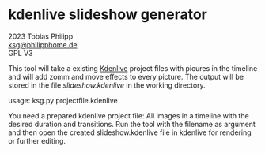 # kdenlive slideshow generator
2023 Tobias Philipp\
ksg@philipphome.de\
GPL V3

This tool will take a existing [Kdenlive](https://kdenlive.org/) project files with picures in the timeline
and will add zomm and move effects to every picture.
The output will be stored in the file *slideshow.kdenlive* in the working directory.

usage: ksg.py projectfile.kdenlive

You need a prepared kdenlive project file:
All images in a timeline with the desired duration
and transitions.
Run the tool with the filename as argument and
then open the created slideshow.kdenlive file in kdenlive
for rendering or further editing.
